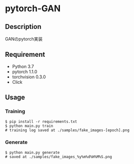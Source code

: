 # pytorch-GAN
## Description
GANのpytorch実装

## Requirement
- Python 3.7
- pytorch 1.1.0
- torchvision 0.3.0
- Click

## Usage
### Training
```
$ pip install -r requirements.txt
$ python main.py train
# training log saved at ./samples/fake_images-[epoch].png
```

### Generate
```
$ python main.py generate
# saved at ./samples/fake_images_%y%m%d%H%M%S.png
```